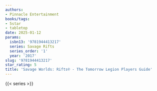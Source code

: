 ```yaml
---
authors:
- Pinnacle Entertainment
books/tags:
- 5star
- tabletop
date: 2025-01-12
params:
  isbn13: '9781944413217'
  series: Savage Rifts
  series_order: '1'
  year: '2017'
slug: '9781944413217'
star_rating: 5
title: 'Savage Worlds: Rifts© - The Tomorrow Legion Players Guide'
---
```


<!--more-->

{{< series >}}